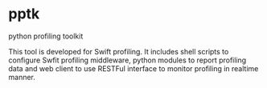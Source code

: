 pptk
====

python profiling toolkit

This tool is developed for Swift profiling. It includes shell scripts to configure Swfit
profiling middleware, python modules to report profiling data and web client to use RESTFul
interface to monitor profiling in realtime manner.

